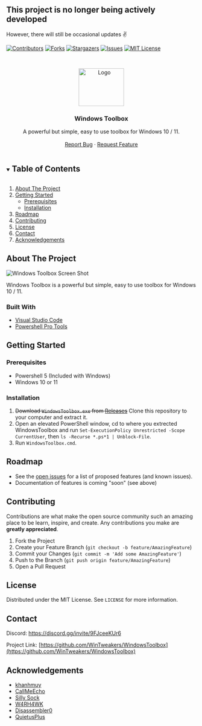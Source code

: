 ## This project is no longer being actively developed
However, there will still be occasional updates ✌️

[![Contributors][contributors-shield]][contributors-url]
[![Forks][forks-shield]][forks-url]
[![Stargazers][stars-shield]][stars-url]
[![Issues][issues-shield]][issues-url]
[![MIT License][license-shield]][license-url]


<!-- PROJECT LOGO -->
<br />
<p align="center">
  <a href="https://github.com/WinTweakers/WindowsToolbox">
    <img src="https://i.imgur.com/QSTYTwF.png" alt="Logo" width="120" height="100">
  </a>

  <h3 align="center">Windows Toolbox</h3>

  <p align="center">
    A powerful but simple, easy to use toolbox for Windows 10 / 11. 
    <br />
    <br />
    <a href="https://github.com/WinTweakers/WindowsToolbox/issues">Report Bug</a>
    ·
    <a href="https://github.com/WinTweakers/WindowsToolbox/issues">Request Feature</a>
  </p>
</p>



<!-- TABLE OF CONTENTS -->
<details open="open">
  <summary><h2 style="display: inline-block">Table of Contents</h2></summary>
  <ol>
    <li>
      <a href="#about-the-project">About The Project</a>
    </li>
    <li>
      <a href="#getting-started">Getting Started</a>
      <ul>
        <li><a href="#prerequisites">Prerequisites</a></li>
        <li><a href="#installation">Installation</a></li>
      </ul>
    </li>
    <li><a href="#roadmap">Roadmap</a></li>
    <li><a href="#contributing">Contributing</a></li>
    <li><a href="#license">License</a></li>
    <li><a href="#contact">Contact</a></li>
    <li><a href="#acknowledgements">Acknowledgements</a></li>
  </ol>
</details>



<!-- ABOUT THE PROJECT -->
## About The Project

![Windows Toolbox Screen Shot](https://i.imgur.com/nusP0iI.png)

Windows Toolbox is a powerful but simple, easy to use toolbox for Windows 10 / 11. 


### Built With

* [Visual Studio Code](https://code.visualstudio.com)
* [Powershell Pro Tools](https://ironmansoftware.com/powershell-pro-tools)



<!-- GETTING STARTED -->
## Getting Started

### Prerequisites

* Powershell 5 (Included with Windows)
* Windows 10 or 11

### Installation

1. ~~Download `WindowsToolbox.exe` from [Releases](https://github.com/WinTweakers/WindowsToolbox/releases)~~ Clone this repository to your computer and extract it.
2. Open an elevated PowerShell window, cd to where you extrected WindowsToolbox and run `Set-ExecutionPolicy Unrestricted -Scope CurrentUser`, then `ls -Recurse *.ps*1 | Unblock-File`.
3. Run `WindowsToolbox.cmd`.



<!-- ROADMAP -->
## Roadmap

  - See the [open issues](https://github.com/WinTweakers/WindowsToolbox/issues) for a list of proposed features (and known issues).
  - Documentation of features is coming "soon" (see above)



<!-- CONTRIBUTING -->
## Contributing

Contributions are what make the open source community such an amazing place to be learn, inspire, and create. Any contributions you make are **greatly appreciated**.

1. Fork the Project
2. Create your Feature Branch (`git checkout -b feature/AmazingFeature`)
3. Commit your Changes (`git commit -m 'Add some AmazingFeature'`)
4. Push to the Branch (`git push origin feature/AmazingFeature`)
5. Open a Pull Request



<!-- LICENSE -->
## License

Distributed under the MIT License. See `LICENSE` for more information.



<!-- CONTACT -->
## Contact

Discord: https://discord.gg/invite/9FJceeKUr6

Project Link: [https://github.com/WinTweakers/WindowsToolbox](https://github.com/WinTweakers/WindowsToolbox)



<!-- ACKNOWLEDGEMENTS -->
## Acknowledgements

* [khanhmuy](https://github.com/khanhmuy)
* [CallMeEcho](https://github.com/CallMeEchoCodes)
* [Silly Sock](https://github.com/Sillysockk)
* [W4RH4WK](https://github.com/W4RH4WK)
* [Disassembler0](https://github.com/Disassembler0)
* [QuietusPlus](https://github.com/QuietusPlus)





<!-- MARKDOWN LINKS & IMAGES -->
<!-- https://www.markdownguide.org/basic-syntax/#reference-style-links -->
[contributors-shield]: https://img.shields.io/github/contributors/WinTweakers/WindowsToolbox.svg?style=for-the-badge
[contributors-url]: https://github.com/WinTweakers/WindowsToolbox/graphs/contributors
[forks-shield]: https://img.shields.io/github/forks/WinTweakers/WindowsToolbox.svg?style=for-the-badge
[forks-url]: https://github.com/WinTweakers/WindowsToolbox/network/members
[stars-shield]: https://img.shields.io/github/stars/WinTweakers/WindowsToolbox.svg?style=for-the-badge
[stars-url]: https://github.com/WinTweakers/WindowsToolbox/stargazers
[issues-shield]: https://img.shields.io/github/issues/WinTweakers/WindowsToolbox.svg?style=for-the-badge
[issues-url]: https://github.com/WinTweakers/WindowsToolbox/issues
[license-shield]: https://img.shields.io/github/license/WinTweakers/WindowsToolbox.svg?style=for-the-badge
[license-url]: https://github.com/WinTweakers/WindowsToolbox/blob/master/LICENSE
